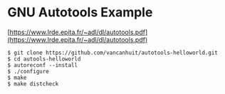 # GNU Autotools Example

[https://www.lrde.epita.fr/~adl/dl/autotools.pdf](https://www.lrde.epita.fr/~adl/dl/autotools.pdf)

```
$ git clone https://github.com/vancanhuit/autotools-helloworld.git
$ cd autools-helloworld
$ autoreconf --install
$ ./configure
$ make
$ make distcheck
```

